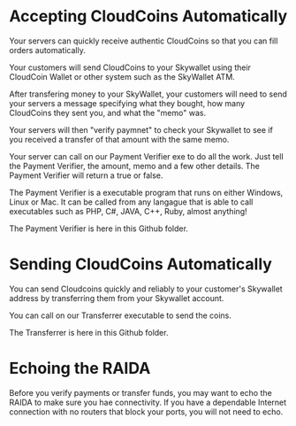 # Accepting CloudCoins Automatically

Your servers can quickly receive authentic CloudCoins so that you can fill orders automatically. 

Your customers will send CloudCoins to your Skywallet using their CloudCoin Wallet or other system such as the SkyWallet ATM. 

After transfering money to your SkyWallet, your customers will need to send your servers a message specifying what they bought, how many CloudCoins they sent you, and what the "memo" was. 

Your servers will then "verify paymnet" to check your Skywallet to see if you received a transfer of that amount with the same memo.

Your server can call on our Payment Verifier exe to do all the work. Just tell the Payment Verifier, the amount, memo and a few other details. The Payment Verifier will return a true or false. 

The Payment Verifier is a executable program that runs on either Windows, Linux or Mac. It can be called from any langague that is able to call executables such as PHP, C#, JAVA, C++, Ruby, almost anything! 

The Payment Verifier is here in this Github folder. 

# Sending CloudCoins Automatically

You can send Cloudcoins quickly and reliably to your customer's Skywallet address by transferring them from your Skywallet account. 

You can call on our Transferrer executable to send the coins.  

The Transferrer is here in this Github folder. 

# Echoing the RAIDA

Before you verify payments or transfer funds, you may want to echo the RAIDA to make sure you hae connectivity. If you have a dependable Internet connection with no routers that block your ports, you will not need to echo. 


